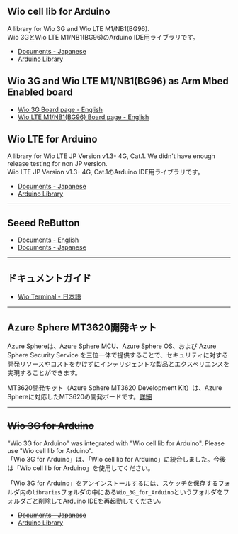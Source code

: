 ## Wio cell lib for Arduino

A library for Wio 3G and Wio LTE M1/NB1(BG96).  
Wio 3GとWio LTE M1/NB1(BG96)のArduino IDE用ライブラリです。

* [Documents - Japanese](Wio_cell_lib_for_Arduino/home-ja.md)
* [Arduino Library](https://github.com/SeeedJP/Wio_cell_lib_for_Arduino)

## Wio 3G and Wio LTE M1/NB1(BG96) as Arm Mbed Enabled board

* [Wio 3G Board page - English](https://os.mbed.com/platforms/Seeed-Wio-3G/)
* [Wio LTE M1/NB1(BG96) Board page - English](https://os.mbed.com/platforms/Seeed-Wio-BG96/)

## Wio LTE for Arduino

A library for Wio LTE JP Version v1.3- 4G, Cat.1. We didn't have enough release testing for non JP version.  
Wio LTE JP Version v1.3- 4G, Cat.1のArduino IDE用ライブラリです。

* [Documents - Japanese](Wio_LTE_for_Arduino/Home-ja.md)
* [Arduino Library](https://github.com/SeeedJP/WioLTEforArduino)

---

## Seeed ReButton

* [Documents - English](https://seeedjp.github.io/ReButton/)
* [Documents - Japanese](https://seeedjp.github.io/ReButton/README-ja)

---

## ドキュメントガイド

* [Wio Terminal - 日本語](Document_Guide/Wio_Terminal.md)

---

## Azure Sphere MT3620開発キット

Azure Sphereは、Azure Sphere MCU、Azure Sphere OS、および Azure Sphere Security Service を三位一体で提供することで、セキュリティに対する開発リソースやコストをかけずにインテリジェントな製品とエクスペリエンスを実現することができます。

MT3620開発キット（Azure Sphere MT3620 Development Kit）は、Azure Sphereに対応したMT3620の開発ボードです。[詳細](MT3620/readme.md)

---

## ~~Wio 3G for Arduino~~
"Wio 3G for Arduino" was integrated with "Wio cell lib for Arduino". Please use "Wio cell lib for Arduino".  
「Wio 3G for Arduino」は、「Wio cell lib for Arduino」に統合しました。今後は「Wio cell lib for Arduino」を使用してください。

「Wio 3G for Arduino」をアンインストールするには、スケッチを保存するフォルダ内の`libraries`フォルダの中にある`Wio_3G_for_Arduino`というフォルダをフォルダごと削除してArduino IDEを再起動してください。

* ~~[Documents - Japanese](Wio_3G_for_Arduino/home-ja.md)~~
* ~~[Arduino Library](https://github.com/SeeedJP/Wio_3G_for_Arduino)~~
